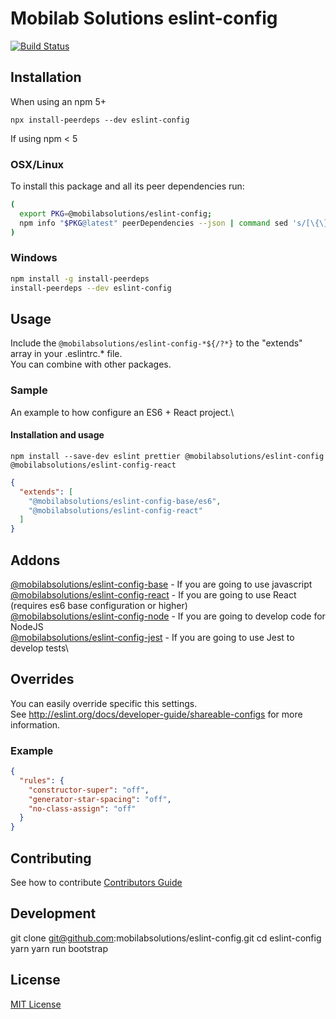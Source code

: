 # Mobilab Solutions eslint-config

[![Build Status](https://travis-ci.com/mobilabsolutions/eslint-config.svg?token=4jUapmoJ1R63bAvgqCWb&branch=master)](https://travis-ci.com/mobilabsolutions/eslint-config)

## Installation

When using an npm 5+

`npx install-peerdeps --dev eslint-config`

If using npm < 5

### OSX/Linux

To install this package and all its peer dependencies run:

```bash
(
  export PKG=@mobilabsolutions/eslint-config;
  npm info "$PKG@latest" peerDependencies --json | command sed 's/[\{\},]//g ; s/: /@/g' | xargs npm install --save-dev "$PKG@latest"
)
```

### Windows

```bash
npm install -g install-peerdeps
install-peerdeps --dev eslint-config
```

## Usage

Include the `@mobilabsolutions/eslint-config-*${/?*}` to the "extends" array in your .eslintrc.\* file.\
You can combine with other packages.

### Sample

An example to how configure an ES6 + React project.\

#### Installation and usage

`npm install --save-dev eslint prettier @mobilabsolutions/eslint-config @mobilabsolutions/eslint-config-react`

```json
{
  "extends": [
    "@mobilabsolutions/eslint-config-base/es6",
    "@mobilabsolutions/eslint-config-react"
  ]
}
```

## Addons
[@mobilabsolutions/eslint-config-base](./addons/base/README.md) - If you are going to use javascript\
[@mobilabsolutions/eslint-config-react](./addons/react/README.md) - If you are going to use React (requires es6 base configuration or higher)\
[@mobilabsolutions/eslint-config-node](./addons/node/README.md) - If you are going to develop code for NodeJS\
[@mobilabsolutions/eslint-config-jest](./addons/jest/README.md) - If you are going to use Jest to develop tests\

## Overrides

You can easily override specific this settings.\
See http://eslint.org/docs/developer-guide/shareable-configs for more information.

### Example

```json
{
  "rules": {
    "constructor-super": "off",
    "generator-star-spacing": "off",
    "no-class-assign": "off"
  }
}
```

## Contributing

See how to contribute [Contributors Guide](/CONTRIBUTING.md)

## Development

git clone git@github.com:mobilabsolutions/eslint-config.git
cd eslint-config
yarn
yarn run bootstrap

## License

[MIT License](./LICENSE.md)
